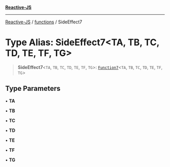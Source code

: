[**Reactive-JS**](../../README.md)

***

[Reactive-JS](../../README.md) / [functions](../README.md) / SideEffect7

# Type Alias: SideEffect7\<TA, TB, TC, TD, TE, TF, TG\>

> **SideEffect7**\<`TA`, `TB`, `TC`, `TD`, `TE`, `TF`, `TG`\>: [`Function7`](Function7.md)\<`TA`, `TB`, `TC`, `TD`, `TE`, `TF`, `TG`\>

## Type Parameters

• **TA**

• **TB**

• **TC**

• **TD**

• **TE**

• **TF**

• **TG**
